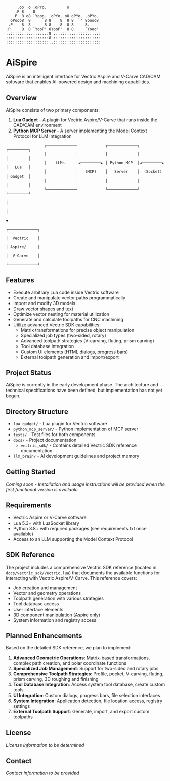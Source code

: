 ```
                                          
     .oo  o .oPYo.         o              
    .P 8    8                             
   .P  8 o8 `Yooo. .oPYo. o8 oPYo. .oPYo. 
  oPooo8  8     `8 8    8  8 8  `' 8oooo8 
 .P    8  8      8 8    8  8 8     8.     
.P     8  8 `YooP' 8YooP'  8 8     `Yooo' 
..:::::..:..:.....:8 ....::....:::::.....:
:::::::::::::::::::8 :::::::::::::::::::::
:::::::::::::::::::..:::::::::::::::::::::
```
# AiSpire


AiSpire is an intelligent interface for Vectric Aspire and V-Carve CAD/CAM software that enables AI-powered design and machining capabilities.

## Overview

AiSpire consists of two primary components:
1. **Lua Gadget** - A plugin for Vectric Aspire/V-Carve that runs inside the CAD/CAM environment
2. **Python MCP Server** - A server implementing the Model Context Protocol for LLM integration

```
                 ┌─────────────┐            ┌─────────────┐            ┌─────────┐
                 │             │            │             │            │         │
                 │    LLMs     │◄─────────► │ Python MCP  │◄─────────► │   Lua   │
                 │             │   (MCP)    │   Server    │  (Socket)  │ Gadget  │
                 │             │            │             │            │         │
                 └─────────────┘            └─────────────┘            └─────────┘
                                                                           │
                                                                           │
                                                                           ▼
                                                                      ┌─────────────┐
                                                                      │  Vectric    │
                                                                      │ Aspire/     │
                                                                      │  V-Carve    │
                                                                      └─────────────┘
```

## Features

- Execute arbitrary Lua code inside Vectric software
- Create and manipulate vector paths programmatically
- Import and modify 3D models
- Draw vector shapes and text
- Optimize vector nesting for material utilization
- Generate and calculate toolpaths for CNC machining
- Utilize advanced Vectric SDK capabilities:
  - Matrix transformations for precise object manipulation
  - Specialized job types (two-sided, rotary)
  - Advanced toolpath strategies (V-carving, fluting, prism carving)
  - Tool database integration
  - Custom UI elements (HTML dialogs, progress bars)
  - External toolpath generation and import/export

## Project Status

AiSpire is currently in the early development phase. The architecture and technical specifications have been defined, but implementation has not yet begun.

## Directory Structure

- `lua_gadget/` - Lua plugin for Vectric software
- `python_mcp_server/` - Python implementation of MCP server
- `tests/` - Test files for both components
- `docs/` - Project documentation
  - `vectric_sdk/` - Contains detailed Vectric SDK reference documentation
- `llm_brain/` - AI development guidelines and project memory

## Getting Started

*Coming soon - Installation and usage instructions will be provided when the first functional version is available.*

## Requirements

- Vectric Aspire or V-Carve software
- Lua 5.3+ with LuaSocket library
- Python 3.8+ with required packages (see requirements.txt once available)
- Access to an LLM supporting the Model Context Protocol

## SDK Reference

The project includes a comprehensive Vectric SDK reference (located in `docs/vectric_sdk/Vectric.lua`) that documents the available functions for interacting with Vectric Aspire/V-Carve. This reference covers:

- Job creation and management
- Vector and geometry operations
- Toolpath generation with various strategies
- Tool database access
- User interface elements
- 3D component manipulation (Aspire only)
- System information and registry access

## Planned Enhancements

Based on the detailed SDK reference, we plan to implement:

1. **Advanced Geometric Operations**: Matrix-based transformations, complex path creation, and polar coordinate functions
2. **Specialized Job Management**: Support for two-sided and rotary jobs
3. **Comprehensive Toolpath Strategies**: Profile, pocket, V-carving, fluting, prism carving, 3D roughing and finishing
4. **Tool Database Integration**: Access system tool database, create custom tools
5. **UI Integration**: Custom dialogs, progress bars, file selection interfaces
6. **System Integration**: Application detection, file location access, registry settings
7. **External Toolpath Support**: Generate, import, and export custom toolpaths

## License

*License information to be determined*

## Contact

*Contact information to be provided*


